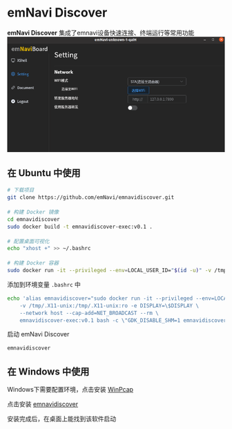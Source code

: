 # emNavi Discover
**emNavi Discover** 集成了emnavi设备快速连接、终端运行等常用功能
![](./index.jpg)

## 在 Ubuntu 中使用
```bash
# 下载项目
git clone https://github.com/emNavi/emnavidiscover.git

# 构建 Docker 镜像
cd emnavidiscover
sudo docker build -t emnavidiscover-exec:v0.1 .

# 配置桌面可视化
echo "xhost +" >> ~/.bashrc

# 构建 Docker 容器
sudo docker run -it --privileged --env=LOCAL_USER_ID="$(id -u)" -v /tmp/.X11-unix:/tmp/.X11-unix:ro -e DISPLAY=$DISPLAY --network host --cap-add=NET_BROADCAST --rm emnavidiscover-exec:v0.1 bash -c "GDK_DISABLE_SHM=1 emnavidiscover"
```
添加到环境变量 `.bashrc` 中
```bash
echo 'alias emnavidiscover="sudo docker run -it --privileged --env=LOCAL_USER_ID=\"\$(id -u)\" \
    -v /tmp/.X11-unix:/tmp/.X11-unix:ro -e DISPLAY=\$DISPLAY \
    --network host --cap-add=NET_BROADCAST --rm \
    emnavidiscover-exec:v0.1 bash -c \"GDK_DISABLE_SHM=1 emnavidiscover\""' >> ~/.bashrc
```
启动 emNavi Discover
```bash
emnavidiscover
```

## 在 Windows 中使用
Windows下需要配置环境，点击安装 [ WinPcap](https://emnavi-doc-img.oss-cn-beijing.aliyuncs.com/emnavi_video/intro/WinPcap_4_1_3.exe)

点击安装 [emnavidiscover](https://emnavi-doc-img.oss-cn-beijing.aliyuncs.com/emnavi_video/intro/Discover_0.1.0_x64-setup.exe)

安装完成后，在桌面上能找到该软件启动